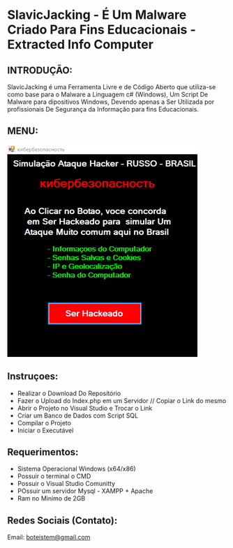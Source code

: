 # SlavicJacking - É Um Malware Criado Para Fins Educacionais - Extracted Info Computer

## INTRODUÇÃO:

SlavicJacking é uma Ferramenta Livre e de Código Aberto que utiliza-se como base para o Malware a Linguagem c# (Windows),
Um Script De Malware para dipositivos Windows, Devendo apenas a Ser Utilizada por profissionais De Segurança da Informação para fins Educacionais.

## MENU:
![Interface Do Malware](https://github.com/Cyber-Root0/SlavicJacking/blob/main/Midia/print.PNG)



## Instruçoes:
- Realizar o Download Do Reposítório 
- Fazer o Upload do Index.php em um Servidor // Copiar o Link do mesmo
- Abrir o Projeto no Visual Studio e Trocar o Link
- Criar um Banco de Dados com Script SQL
- Compilar o Projeto
- Iniciar o Executável


## Requerimentos:

- Sistema Operacional Windows (x64/x86)
- Possuir o terminal o CMD
- Possuir o Visual Studio Comunitty
- POssuir um servidor Mysql - XAMPP + Apache
- Ram no Minimo de 2GB


## Redes Sociais (Contato):

Email: boteistem@gmail.com






